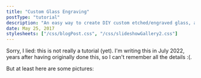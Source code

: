 ```yaml
---
title: "Custom Glass Engraving"
postType: "tutorial"
description: "An easy way to create DIY custom etched/engraved glass, applied to shot glasses.\""
date: May 25, 2017
stylesheets: ["/css/blogPost.css", "/css/slideshowGallery2.css"]
---
```


Sorry, I lied: this is not really a tutorial (yet).  I'm writing this in July 2022, years after having originally done this, so I can't remember all the details :(.

But at least here are some pictures:

<script src="/scripts/googlephotos_carousel.js" async></script>
<!-- <script src="https://cdn.jsdelivr.net/npm/publicalbum@latest/embed-ui.min.js" async></script> -->
<div class="pa-gallery-player-widget" style="width:100%; height:480px; display:none;"
  data-link="https://photos.app.goo.gl/BkEEvbLGYMStiEpZ9"
  data-title="Custom Shot-glasses"
  data-description="16 new items added to shared album"
  data-delay="2">
  <object data="https://lh3.googleusercontent.com/_bkpRVdFMItmiixuipuLy4uYAdinhpg9n4ojBJJuAevCD9g87hXYgCIpqMr8mXWOGTa8axmjlVUEg6jRDM2C421jtPO03jPfwXFCMVX2QN2bhCJW0cN7aZRKoQOn47KTakGIXkjxJ64=w1920-h1080"></object>
  <object data="https://lh3.googleusercontent.com/Ql1fXGPQ0wnFPstzifhhSyi8IYcWlyZAcQw3G8N0Vt_eNV3OhZJ9WNztxPSvRLo7N9TW26UeiUTQDuU2uxPgJMrv_QL97jxV5gDMTfhq-DzLY4jkcwsojn_nRnUVuddUt4T7FyNG-40=w1920-h1080"></object>
  <object data="https://lh3.googleusercontent.com/pn0AGEkL8id3YIi8uvw1dLkBjlOSVdFdoPvFHERUHQYnBKITRyiTHPwOVp8wGs-nTlGndy_r7IOeFRi4Nj_RLAPyEsZsLy_CX9LjO4BmKE6Ovr6UBSeTMz4WYVAf204pu4RDfuFNw1k=w1920-h1080"></object>
  <object data="https://lh3.googleusercontent.com/4K3OPI2yY4iRDR-UhPrpPBaRbtwYugpGF6GjPhtNWxeVOM7xcJtMqDUWB7ucJlTzYmTsKDy7PA14dGOO0ofx2YanDklnF2g3kuP5_919kr7BaGfk7oNs3Tvbn3o3B42yu-cZNatCy3w=w1920-h1080"></object>
  <object data="https://lh3.googleusercontent.com/NvevS3o9Pn_8WqJQJX_uN3PIRlkxAgFayg8kR8tRN9_jy0fEsB3Dnau_MyhSYvIOtExT0-bM3YzqW_TiRd_--RqRKoBAoBngalxLZjjbgFVupBWcSgEh21RWbCH1yGdSAMMyQ6M95Cc=w1920-h1080"></object>
  <object data="https://lh3.googleusercontent.com/GAGuppaKDjnQEeoRcmfejsl4nGbvIh-2EDxnidZfmKwfa-W-FGnlwLVLbpnt24tytyzLd5Q9SZJANUOjfPQRS-bkXzphyHLcCuARnylkGsd2c03f9vtscOzmYNKcZXCfVQU9F-9GxGg=w1920-h1080"></object>
  <object data="https://lh3.googleusercontent.com/iaPwIiUOUW0a_YTC8T1qnwFhXF0wyWHATh8jHymfZ7WFgwpSQ-W-mkSTXmYFblV5XoSaXXGt2d8R_UuMNwJVxLWkMV4hgC7TXeZdcnjN2RKRmin6vt_NlMZDbWwoyE61YOKXyQY5Pr8=w1920-h1080"></object>
  <object data="https://lh3.googleusercontent.com/8AYMnVeNaXx-2B8S5s8uhoLiSQFtlCvDG_khpOgTJWextEmCiLinIK98M22yqLFxenBRCFW_LQZ6IUWgGYGjcIbzPM5EXUAQavtN63CxSVX7eNtYHrrxouPcj_4FRV9xn7N3X2mQ9eQ=w1920-h1080"></object>
  <object data="https://lh3.googleusercontent.com/YeP3UeQww6goVT6jN3lSFKmodKWtOVmr6teJKTTZicKFHTbu50GEzARXp7t5UjqyThvfsuaK8dvp7_dffsG3KT9FAuEMkN_ymcxVSUQSiqlvRDElbWIEl8nKPWMzL8-J1wFqrQhHz4o=w1920-h1080"></object>
  <object data="https://lh3.googleusercontent.com/uK6jpTuHfy5-19P_uQ8RRRnkiZUWBpjKu8dTA5UtPusGel9TneFafgQG7oSNG6TOSJdBmvUhKE5F9r44YCPA_kBjoaTap9OhGzfeGdBH0L_LwCgpWo8BkObH0znh31BxkQ-GNY473_s=w1920-h1080"></object>
  <object data="https://lh3.googleusercontent.com/nQikW7emBXHjJ3ra_dBe9uIHlW4TJMvQUx9Vx4rDP0QnM4MgC93ouyPqd_Op-uvCoeDxqqR3icERrjc_PC33DRGmRwOWGHeR2bTnU4g_ILjKWJWO9Ttcy2UgwuZf_Vywq-6XjBEccMM=w1920-h1080"></object>
  <object data="https://lh3.googleusercontent.com/kw4eh8eNb3FhCJQYTGLdZ4AU4AujsM0macBu-NHj3eCpndzNFwgFCLAnky0dw42irPNOvMkr2f5sg-MJGmBAxyavCA4TMmwq16ZihLLYy41DyzAYSfRP9l7Ugd6brFvzmEBBx39o0YE=w1920-h1080"></object>
  <object data="https://lh3.googleusercontent.com/KVs1wkUOYhm7xkIYJqQI333VzVSA_spJtxwrl9zG-Gu0ceGIdi6gB-Hld5G1WRwxSgY2VYnTnMFS4eSBgJ1zw9wHuZFR_vjHEA09RrpPzwDS3uVHCdeiyMbqvLK-p6rKWxzrOy_SrLE=w1920-h1080"></object>
  <object data="https://lh3.googleusercontent.com/dIEI6idjJurX5drkWtWPI1HNaJHQRkoLoQJcFKaYFh0pSVpdNo9Cwq2lsJMjpUVYC00dqzPM3bNX6DutW5YcmyPtkBKB_5cHs-pMRg4NiuA5LBS5VcqX0aMIfH29cYvxqvX4XXyEShg=w1920-h1080"></object>
  <object data="https://lh3.googleusercontent.com/hvwMgnF-wDJOgBtSfVYgcRPvPWCja9TxS4rE47BbteAOxUEi8lRmD8qbOEiHmFaKvjYURz66TbZ1PVkXukzjBb2coOjUB3I74ReqiOWGx6uFjSo0RW-P6JT0BhlhwhfNgy9VqrzdaFE=w1920-h1080"></object>
  <object data="https://lh3.googleusercontent.com/p9ND_LrnhlMpg9g6EbUy9n5K7f83912x9gYaZDGkU5me4tBqchxe3drBDXDBSL4xWOsmRh2g7FlX7y0caEW3WruSkFCEh4VQ8z-4i3H-Qc-M3w0U6ElmUNa4VVFrYJaQdM6M83BggXs=w1920-h1080"></object>
</div>
